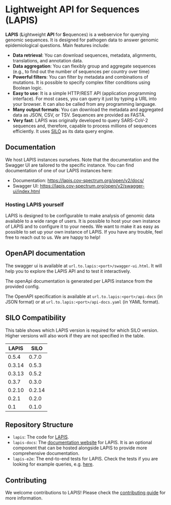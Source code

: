 # Lightweight API for Sequences (LAPIS)

**LAPIS** (**L**ightweight **API** for **S**equences) is a webservice for querying genomic sequences.
It is designed for pathogen data to answer genomic epidemiological questions.
Main features include:

* **Data retrieval**: You can download sequences, metadata, alignments, translations, and annotation data.
* **Data aggregation**: You can flexibly group and aggregate sequences
  (e.g., to find out the number of sequences per country over time)
* **Powerful filters**: You can filter by metadata and combinations of mutations.
  It is possible to specify complex filter conditions using Boolean logic.
* **Easy to use**: It is a simple HTTP/REST API (application programming interface).
  For most cases, you can query it just by typing a URL into your browser.
  It can also be called from any programming language.
* **Many output formats**: You can download the metadata and aggregated data as JSON, CSV, or TSV.
  Sequences are provided as FASTA.
* **Very fast**: LAPIS was originally developed to query SARS-CoV-2 sequences
  and, therefore, capable to process millions of sequences efficiently.
  It uses [SILO](https://github.com/GenSpectrum/LAPIS-SILO) as its data query engine.

## Documentation

We host LAPIS instances ourselves.
Note that the documentation and the Swagger UI are tailored to the specific instance.
You can find documentation of one of our LAPIS instances here:
* Documentation: https://lapis.cov-spectrum.org/open/v2/docs/
* Swagger UI: https://lapis.cov-spectrum.org/open/v2/swagger-ui/index.html

### Hosting LAPIS yourself

LAPIS is designed to be configurable to make analysis of genomic data available to a wide range of users.
It is possible to host your own instance of LAPIS and to configure it to your needs.
We want to make it as easy as possible to set up your own instance of LAPIS.
If you have any trouble, feel free to reach out to us.
We are happy to help!

## OpenAPI documentation

The swagger ui is available at `url.to.lapis:<port>/swagger-ui.html`.
It will help you to explore the LAPIS API and to test it interactively.

The openApi documentation is generated per LAPIS instance from the provided config.

The OpenAPI specification is available at `url.to.lapis:<port>/api-docs` (in JSON format) or at
`url.to.lapis:<port>/api-docs.yaml` (in YAML format).

## SILO Compatibility

This table shows which LAPIS version is required for which SILO version.
Higher versions will also work if they are not specified in the table.

| LAPIS  | SILO   |
|--------|--------|
| 0.5.4  | 0.7.0  |
| 0.3.14 | 0.5.3  |
| 0.3.13 | 0.5.2  |
| 0.3.7  | 0.3.0  |
| 0.2.10 | 0.2.14 |
| 0.2.1  | 0.2.0  |
| 0.1    | 0.1.0  |

## Repository Structure

* `lapis`: The code for [LAPIS](lapis/README.md).
* `lapis-docs`: The [documentation website](lapis-docs/README.md) for LAPIS. 
  It is an optional component that can be hosted alongside LAPIS to provide more comprehensive documentation.
* `lapis-e2e`: The end-to-end tests for LAPIS.
  Check the tests if you are looking for example queries, e.g. [here](lapis-e2e/test/aggregatedQueries).

## Contributing

We welcome contributions to LAPIS!
Please check the [contributing guide](CONTRIBUTING.md) for more information.
